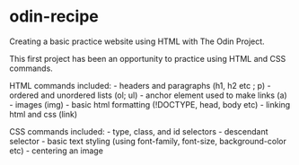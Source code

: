 # odin-recipe
Creating a basic practice website using HTML with The Odin Project.

This first project has been an opportunity to practice using HTML and CSS commands.

HTML commands included:
    - headers and paragraphs            (h1, h2 etc ; p)
    - ordered and unordered lists       (ol; ul)
    - anchor element used to make links (a)
    - images                            (img)
    - basic html formatting             (!DOCTYPE, head, body etc)
    - linking html and css              (link)

CSS commands included:
    - type, class, and id selectors
    - descendant selector
    - basic text styling (using font-family, font-size, background-color etc)
    - centering an image

    
